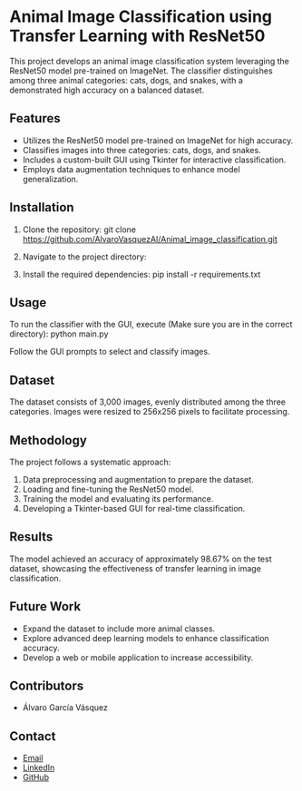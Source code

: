 # Animal Image Classification using Transfer Learning with ResNet50

This project develops an animal image classification system leveraging the ResNet50 model pre-trained on ImageNet. The classifier distinguishes among three animal categories: cats, dogs, and snakes, with a demonstrated high accuracy on a balanced dataset.

## Features

- Utilizes the ResNet50 model pre-trained on ImageNet for high accuracy.
- Classifies images into three categories: cats, dogs, and snakes.
- Includes a custom-built GUI using Tkinter for interactive classification.
- Employs data augmentation techniques to enhance model generalization.

## Installation

1. Clone the repository:
git clone https://github.com/AlvaroVasquezAI/Animal_image_classification.git

2. Navigate to the project directory:

3. Install the required dependencies:
pip install -r requirements.txt


## Usage

To run the classifier with the GUI, execute (Make sure you are in the correct directory):
python main.py

Follow the GUI prompts to select and classify images.

## Dataset

The dataset consists of 3,000 images, evenly distributed among the three categories. Images were resized to 256x256 pixels to facilitate processing.

## Methodology

The project follows a systematic approach:
1. Data preprocessing and augmentation to prepare the dataset.
2. Loading and fine-tuning the ResNet50 model.
3. Training the model and evaluating its performance.
4. Developing a Tkinter-based GUI for real-time classification.

## Results

The model achieved an accuracy of approximately 98.67% on the test dataset, showcasing the effectiveness of transfer learning in image classification.

## Future Work

- Expand the dataset to include more animal classes.
- Explore advanced deep learning models to enhance classification accuracy.
- Develop a web or mobile application to increase accessibility.

## Contributors

- Álvaro García Vásquez

## Contact

- [Email](mailto:agarciav2102@alumno.ipn.mx)
- [LinkedIn](https://www.linkedin.com/in/álvaro-garcía-vásquez-8a2a001bb/)
- [GitHub](https://github.com/AlvaroVasquezAI)
